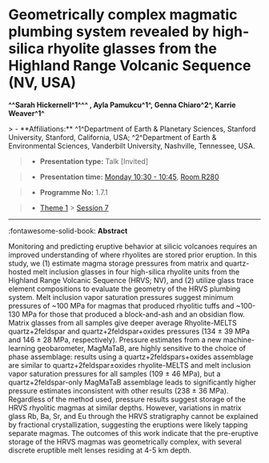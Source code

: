# Geometrically complex magmatic plumbing system revealed by high-silica rhyolite glasses from the Highland Range Volcanic Sequence (NV, USA)

**^^Sarah Hickernell^1^^^ , Ayla Pamukcu^1^, Genna Chiaro^2^, Karrie Weaver^1^**

<!-- more -->> - **Affiliations:** ^1^Department of Earth & Planetary Sciences, Stanford University, Stanford, California, USA; ^2^Department of Earth & Environmental Sciences, Vanderbilt University, Nashville, Tennessee, USA.

> - **Presentation type:** Talk [Invited]

> - **Presentation time:** [Monday 10:30 - 10:45](../sessions_comparison.md#__tabbed_1_3), [Room R280](../maps_venue.md#__tabbed_1_1)

> - **Programme No:** 1.7.1

> - [Theme 1](../theme1.md) > [Session 7](../sessions/session-1-7.md)

--- 

:fontawesome-solid-book: **Abstract**

Monitoring and predicting eruptive behavior at silicic volcanoes requires an improved understanding of where rhyolites are stored prior eruption. In this study, we (1) estimate magma storage pressures from matrix and quartz-hosted melt inclusion glasses in four high-silica rhyolite units from the Highland Range Volcanic Sequence (HRVS; NV), and (2) utilize glass trace element compositions to evaluate the geometry of the HRVS plumbing system. Melt inclusion vapor saturation pressures suggest minimum pressures of ~100 MPa for magmas that produced rhyolitic tuffs and ~100-130 MPa for those that produced a block-and-ash and an obsidian flow. Matrix glasses from all samples give deeper average Rhyolite-MELTS quartz+2feldspar and quartz+2feldspar+oxides pressures (134 ± 39 MPa and 146 ± 28 MPa, respectively). Pressure estimates from a new machine-learning geobarometer, MagMaTaB, are highly sensitive to the choice of phase assemblage: results using a quartz+2feldspars+oxides assemblage are similar to quartz+2feldspar±oxides rhyolite-MELTS and melt inclusion vapor saturation pressures for all samples (109 ± 46 MPa), but a quartz+2feldspar-only MagMaTaB assemblage leads to significantly higher pressure estimates inconsistent with other results (238 ± 36 MPa). Regardless of the method used, pressure results suggest storage of the HRVS rhyolitic magmas at similar depths. However, variations in matrix glass Rb, Ba, Sr, and Eu through the HRVS stratigraphy cannot be explained by fractional crystallization, suggesting the eruptions were likely tapping separate magmas. The outcomes of this work indicate that the pre-eruptive storage of the HRVS magmas was geometrically complex, with several discrete eruptible melt lenses residing at 4-5 km depth.

